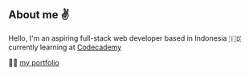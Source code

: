 ## About me :v:

Hello, I'm an aspiring full-stack web developer based in Indonesia :indonesia: 
currently learning at [Codecademy](https://www.codecademy.com/learn/paths/full-stack-engineer-career-path) 
<!--
and three.js with [this guy](https://github.com/brunosimon) in [here](https://threejs-journey.com/) 🌱
-->

<!-- Check out my [three.js journey](https://izamghali.github.io/threejs-practice/) as well! -->

:sassy_man: [my portfolio](https://izam-ghali.webflow.io/)
<!-- 
[![GitHub Streak](https://github-readme-streak-stats.herokuapp.com?user=izamghali&theme=transparent&fire=6FEBDE&ring=EB8604&currStreakNum=6FEBDE&sideNums=EBEBEB&dates=EBEBEB&sideLabels=EBEBEB&currStreakLabel=EB8604)](https://git.io/streak-stats)
-->

<!--
**izamghali/izamghali** is a ✨ _special_ ✨ repository because its `README.md` (this file) appears on your GitHub profile.

Here are some ideas to get you started:

- 🔭 I’m currently working on ...
- 🌱 I’m currently learning ...
- 👯 I’m looking to collaborate on ...
- 🤔 I’m looking for help with ...
- 💬 Ask me about ...
- 📫 How to reach me: ...
- 😄 Pronouns: ...
- ⚡ Fun fact: ...
-->
